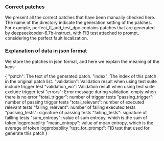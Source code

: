 ### Correct patches 
We present all the correct patches that have been manually checked here.
The name of the directory indicate the generation setting of the patches.
For example, perfect_fl_add_test_dpc contains patches that are generated by deepseekcoder-6.7b-instruct, with FIB test attached to prompt, considering the perfect fault localization.

### Explanation of data in json format
We store the patches in json format, and here we explain the meaning of the keys:

{
"patch":  The text of the generated patch.
  "index": The index of this patch in the original patch list.
  "validation": Validation result when using test suite include trigger test
  "validation_wo": Validation result when using test suite exclude trigger test
  "errors": Error message during validation, empty when there is no error
  "total_trigger": number of trigger tests
  "passing_trigger": number of passing trigger tests
  "total_relevant": number of executed relevant tests
  "failing_relevant": number of failing executed tests
  "passing_tests": signature of passing tests
  "failing_tests": signature of failling tests
  "sum_entropy": value of sum entropy, which is the sum of token logprobability
  "mean_entropy": value of mean entropy, which is the average of token logprobability
  "test_for_prompt": FIB test that used for generate this patch
}
